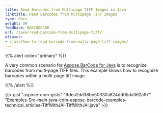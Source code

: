 ```yaml
---
title: Read Barcodes from Multipage TIFF Images in Java
linktitle: Read Barcodes from Multipage TIFF Images
type: docs
weight: 30
feedback: BARCODECOM
url: /java/read-barcode-from-multipage-tiff/
aliases:
- /java/how-to-read-barcode-from-multi-page-tiff-images/
---
```


{{% alert color="primary" %}} 

A very common scenario for [Aspose.BarCode for Java](http://www.aspose.com/api/java/barcode) is to recognize barcodes from multi-page TIFF files. This example shows how to recognize barcodes within a multi-page tiff image.

{{% /alert %}} 

{{< gist "aspose-com-gists" "9dea2dd38be50330a824dd05da062a97" "Examples-Src-main-java-com-aspose-barcode-examples-technical_articles-TiffWithJAI-TiffWithJAI.java" >}}
